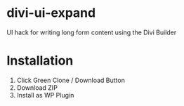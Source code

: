# divi-ui-expand
UI hack for writing long form content using the Divi Builder 

# Installation
1. Click Green Clone / Download Button
2. Download ZIP
3. Install as WP Plugin
